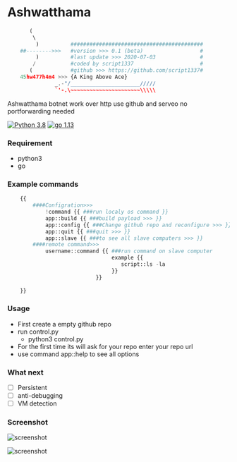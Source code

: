 # Ashwatthama

```python
       (                                                        
        \                                                       
         )          ##########################################  
    ##-------->>>   #version >>> 0.1 (beta)                  #  
         )          #last update >>> 2020-07-03              #  
        /           #coded by script1337                     #  
       (            #github >>> https://github.com/script1337#  
    45hw477h4m4 >>> {A King Above Ace}                          
               _.-"/______________________/////                 
               `'-.\~~~~~~~~~~~~~~~~~~~~~~\\\\\                 
```

Ashwatthama botnet work over http  use github and serveo no portforwarding needed

[![Python 3.8](https://img.shields.io/badge/python-3.8-yellow.svg)](https://www.python.org/)
[![go 1.13](https://img.shields.io/badge/go-1.13-red.svg)](https://golang.org/.org/)

### Requirement

* python3
* go

### Example commands

```python
    {{
        ####Configration>>>
            !command {{ ###run localy os command }}
            app::build {{ ###build payload >>> }}
            app::config {{ ###Change github repo and reconfigure >>> }}
            app::quit {{ ###quit >>> }}
            app::slave {{ ###to see all slave computers >>> }}
        ####remote command>>>
            username::command {{ ###run command on slave computer 
                                 example {{
                                    script::ls -la
                                 }}
                            }}
            
    }}
```

### Usage
* First create a empty github repo
* run control.py  
  - python3 control.py
* For the first time its will ask for your repo enter your repo url
* use command app::help to see all options

### What next
* [ ] Persistent
* [ ] anti-debugging
* [ ] VM detection

### Screenshot

![screenshot](https://raw.githubusercontent.com/ScRiPt1337/Ashwatthama/master/img/Capture.PNG)

![screenshot](https://raw.githubusercontent.com/ScRiPt1337/Ashwatthama/master/img/Capture1.PNG)
